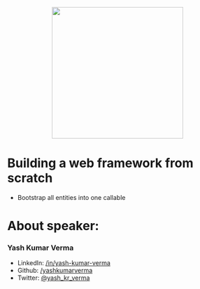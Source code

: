 <p align="center">
  <img src="https://cdn.discordapp.com/attachments/752102248691007529/752102569710714911/sticker.png" width="300" />
</p>

# Building a web framework from scratch
- Bootstrap all entities into one callable

# About speaker:
### Yash Kumar Verma
- LinkedIn: [/in/yash-kumar-verma](https://www.linkedin.com/in/yash-kumar-verma/)
- Github: [/yashkumarverma](https://github.com/yashkumarverma/)
- Twitter: [@yash_kr_verma](https://twitter.com/yash_kr_verma)
